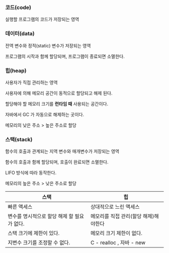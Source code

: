 ### 코드(code)

실행할 프로그램의 코드가 저장되는 영역

### 데이터(data)

전역 변수와 정적(static) 변수가 저장되는 영역

프로그램의 시작과 함께 할당되며, 프로그램이 종료되면 소멸한다.

### 힙(heap)

사용자가 직접 관리하는 영역

사용자에 의해 메모리 공간이 동적으로 할당되고 해제 된다.

할당해야 할 메모리 크기를 **런타임 때** 사용되는 공간이다.

자바에서 GC 가 자동으로 해제하는 곳이다.

메모리의 낮은 주소 > 높은 주소로 할당

### 스택(stack)

함수의 호출과 관계되는 지역 변수와 매개변수가 저장되는 영역

함수의 호출과 함께 할당되며, 호출이 완료되면 소멸한다.

LIFO 방식에 따라 동작한다.

메모리의 높은 주소 > 낮은 주소로 할당



| 스택                                        | 힙                                    |
| ------------------------------------------- | ------------------------------------- |
| 빠른 액세스                                 | 상대적으로 느린 액세스                |
| 변수를 명시적으로 할당 해제 할 필요가 없다. | 메모리를 직접 관리(할당 해제)해야한다 |
| 스택 크기에 제한이 있다.                    | 메모리 크기 제한이 없다.              |
| 지변수 크기를 조정할 수 없다.               | C - realloc , 자바 - new              |

